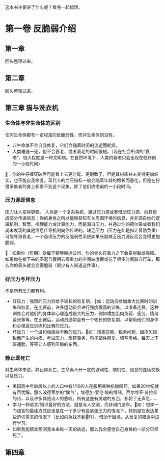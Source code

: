 这本书主要讲了什么呢？看完一起梳理。


# 第一卷 反脆弱介绍

## 第一章  
回头整理过来。
## 第二章 
回头整理过来。

## 第三章 猫与洗衣机
### 生命体与非生命体的区别
任何生命体都有一定程度的反脆弱性，而非生命体则没有。
- 非生命体不会自我修复，它们会随着时间的流逝而耗损。
- 人类难逃一死，但不会衰老，或者衰老的时间很短。（现在社会所谓的“衰老”，很大程度是一种文明病。在自然环境下，人类的衰老只会出现在临终前的一小段时间）

🌰：你的牛仔裤穿破后可能看上去更时髦、更别致了，但是其材质并未变得更加结实，也不能自我修复。现代人的血压指标一般会随着年龄的增长而恶化，但是在狩猎采集者的身上都看不到这个现象，除了他们终老前的一小段时间。
### 压力源即信息
压力让人变得更强。
人体是一个复杂系统，通过压力源或者借助压力源，向其组成部分传递信息：你的身体之所以能够获知有关周围环境的信息，并非源自你的逻辑机制、智慧、推理能力或计算能力，而是源自压力，并通过你的荷尔蒙或者我们尚未发现的其他信息传导机制向你传递的。缺乏压力（压力在此是指让骨骼负重）可能导致衰老，一个亟须压力的反脆弱性系统如果长期缺乏压力源反而会变得更加脆弱。

🌰：如果你（短期）受雇于钢琴搬运公司，你的骨头在重力之下会变得越发强韧。如果你在接下来的圣诞节假期去零重力的空间站度假或花了很多时间骑自行车，那么你的骨头就会变得脆弱（很少有人知道这件事）。

### 好压力与坏压力
不是所有压力都有利。
- 好压力：强烈的压力后给予较长的恢复期。🌰如：运动员参加重大比赛时的训练和恢复。在比赛前，许多运动员会进行强度很高的训练，以准备比赛。这种训练会对他们的身体和心理造成很大的压力，例如增加肌肉负荷、疲劳、情绪紧张等等。在比赛后，运动员通常会有一个较长的恢复期，以帮助他们的身体和心理适应训练和比赛的压力。
- 坏压力：一个温和但连续不断的压力。🌰如：按揭贷款、税务问题、因拖欠报税而产生的内疚、考试压力、琐碎事务、电子邮件回复、填写表格、每天上下班通勤，等等让人感到压抑的东西。
### 静止即死亡
对生命体来说，静止即死亡，生命离不开一定的波动性、随机性、信息的连续交换以及压力。
- 美国高中年龄段以上的人口中有1/10的人在服用某种抗抑郁药，如果20世纪就有百忧解，那么波德莱尔的“脾气”，埃德加·爱伦·坡的情绪，西尔维亚·普拉斯的诗，以及许多其他诗人的悲叹，所有这些有灵魂的东西，都将了无声息……
- 学习一种语言/知识最好的方法，就是与人交流，而非闭门造车。🌰如：想学一门语言的最佳方式应该是在一个多少有些紧张压力的情况下，特别是在表达某些迫切需求的情况下（比如内急找不到🚾时），借助于困境，从反复的错误中进行学习。
- 如果我能精准预测我未来每一天的轨迹，那么我会感觉自己身体的一部分已经死了。

## 第四章